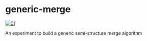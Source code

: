 # generic-merge

[![CI](https://github.com/jpedroh/generic-merge/actions/workflows/ci.yml/badge.svg)](https://github.com/jpedroh/generic-merge/actions/workflows/ci.yml)

An experiment to build a generic semi-structure merge algorithm
